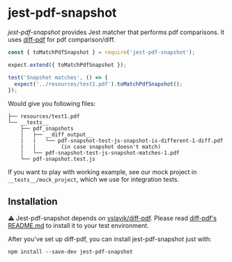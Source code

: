 # jest-pdf-snapshot
*jest-pdf-snapshot* provides Jest matcher that performs pdf comparisons. It uses [diff-pdf](https://vslavik.github.io/diff-pdf/) for pdf comparison/diff.

```javascript
const { toMatchPdfSnapshot } = require('jest-pdf-snapshot');

expect.extend({ toMatchPdfSnapshot });

test('Snapshot matches', () => {
  expect('../resources/test1.pdf').toMatchPdfSnapshot();
});
```

Would give you following files:

```
├── resources/test1.pdf
└── __tests__
    ├── pdf_snapshots
    │   ├── __diff_output__
    |   |   └── pdf-snapshot-test-js-snapshot-is-different-1-diff.pdf 
    |   |        (in case snapshot doesn't match) 
    │   └── pdf-snapshot-test-js-snapshot-matches-1.pdf
    └── pdf-snapshot.test.js
```

If you want to play with working example, see our mock project in `__tests__/mock_project`, which we use for integration tests.

## Installation
⚠️ Jest-pdf-snapshot depends on [vslavik/diff-pdf](https://github.com/vslavik/diff-pdf). Please read [diff-pdf's README.md](https://github.com/vslavik/diff-pdf/blob/master/README.md#obtaining-the-binaries) to install it to your test environment.

After you've set up diff-pdf, you can install jest-pdf-snapshot just with:

```shell
npm install --save-dev jest-pdf-snapshot
```
